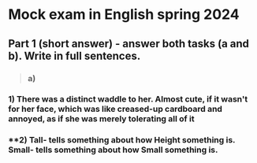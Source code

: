 # Mock exam in English spring 2024



## Part 1 (short answer) - answer both tasks (a and b). Write in full sentences.


> ### **a)**


<!-- Looked like a small wardrobe with a coat thrown over it.** -->

### **1) There was a distinct waddle to her. Almost cute, if it wasn't for her face, which was like creased-up cardboard and annoyed, as if she was merely tolerating all of it**

### **2) Tall- tells something about how Height something is. Small- tells something about how Small something is.
